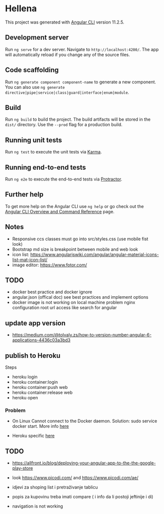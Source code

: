 # Hellena

This project was generated with [Angular CLI](https://github.com/angular/angular-cli) version 11.2.5.

## Development server

Run `ng serve` for a dev server. Navigate to `http://localhost:4200/`. The app will automatically reload if you change any of the source files.

## Code scaffolding

Run `ng generate component component-name` to generate a new component. You can also use `ng generate directive|pipe|service|class|guard|interface|enum|module`.

## Build

Run `ng build` to build the project. The build artifacts will be stored in the `dist/` directory. Use the `--prod` flag for a production build.

## Running unit tests

Run `ng test` to execute the unit tests via [Karma](https://karma-runner.github.io).

## Running end-to-end tests

Run `ng e2e` to execute the end-to-end tests via [Protractor](http://www.protractortest.org/).

## Further help

To get more help on the Angular CLI use `ng help` or go check out the [Angular CLI Overview and Command Reference](https://angular.io/cli) page.

## Notes

* Responsive ccs classes must go into src/styles.css (use mobile fist look)
* Bootstrap md size is breakpoint between mobile and web look
* icon list: https://www.angularjswiki.com/angular/angular-material-icons-list-mat-icon-list/
* image editor: https://www.fotor.com/

## TODO
* docker best practice and docker ignore
* angular.json (offical doc) see best practices and implement options
* docker image is not working on local machine problem nginx configuration root url access like search for angular

## update app version
* https://medium.com/@tolvaly.zs/how-to-version-number-angular-6-applications-4436c03a3bd3

## publish to Heroku

Steps
* heroku login
* heroku container:login
* heroku container:push web
* heroku container:release web
* heroku open

### Problem

* On Linux Cannot connect to the Docker daemon. Solution: sudo service docker start. More info [here](https://phoenixnap.com/kb/cannot-connect-to-the-docker-daemon-error)

* Heroku specific [here](https://dev.to/levelupkoodarit/deploying-containerized-nginx-to-heroku-how-hard-can-it-be-3g14)

## TODO

* https://allfront.io/blog/deploying-your-angular-app-to-the-the-google-play-store

* look https://www.picodi.com/ and https://www.picodi.com/ae/

* idjevi za shoping list i pretraživanje tablicu
* popis za kupovinu treba imati compare ( i info da li postoji jeftinije i di)

* navigation is not working
